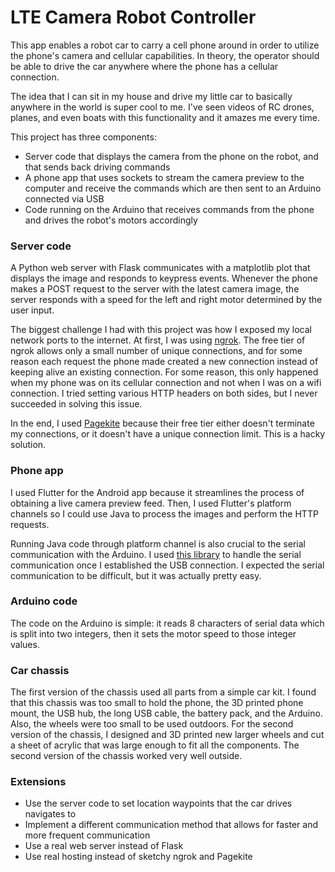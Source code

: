 # LTE Camera Robot Controller

This app enables a robot car to carry a cell phone around in order to utilize the phone's camera and cellular capabilities. In theory, the operator should be able to drive the car anywhere where the phone has a cellular connection. 

The idea that I can sit in my house and drive my little car to basically anywhere in the world is super cool to me. I've seen videos of RC drones, planes, and even boats with this functionality and it amazes me every time.

This project has three components:
* Server code that displays the camera from the phone on the robot, and that sends back driving commands
* A phone app that uses sockets to stream the camera preview to the computer and receive the commands which are then sent to an Arduino connected via USB
* Code running on the Arduino that receives commands from the phone and drives the robot's motors accordingly

### Server code
A Python web server with Flask communicates with a matplotlib plot that displays the image and responds to keypress events. Whenever the phone makes a POST request to the server with the latest camera image, the server responds with a speed for the left and right motor determined by the user input.

The biggest challenge I had with this project was how I exposed my local network ports to the internet. At first, I was using [ngrok](https://ngrok.com/). The free tier of ngrok allows only a small number of unique connections, and for some reason each request the phone made created a new connection instead of keeping alive an existing connection. For some reason, this only happened when my phone was on its cellular connection and not when I was on a wifi connection. I tried setting various HTTP headers on both sides, but I never succeeded in solving this issue.

In the end, I used [Pagekite](https://pagekite.net/) because their free tier either doesn't terminate my connections, or it doesn't have a unique connection limit. This is a hacky solution.

### Phone app
I used Flutter for the Android app because it streamlines the process of obtaining a live camera preview feed. Then, I used Flutter's platform channels so I could use Java to process the images and perform the HTTP requests. 

Running Java code through platform channel is also crucial to the serial communication with the Arduino. I used [this library](https://github.com/felHR85/UsbSerial) to handle the serial communication once I established the USB connection. I expected the serial communication to be difficult, but it was actually pretty easy. 

### Arduino code
The code on the Arduino is simple: it reads 8 characters of serial data which is split into two integers, then it sets the motor speed to those integer values. 

### Car chassis
The first version of the chassis used all parts from a simple car kit. I found that this chassis was too small to hold the phone, the 3D printed phone mount, the USB hub, the long USB cable, the battery pack, and the Arduino. Also, the wheels were too small to be used outdoors. For the second version of the chassis, I designed and 3D printed new larger wheels and cut a sheet of acrylic that was large enough to fit all the components. The second version of the chassis worked very well outside.

### Extensions
* Use the server code to set location waypoints that the car drives navigates to
* Implement a different communication method that allows for faster and more frequent communication
* Use a real web server instead of Flask
* Use real hosting instead of sketchy ngrok and Pagekite
